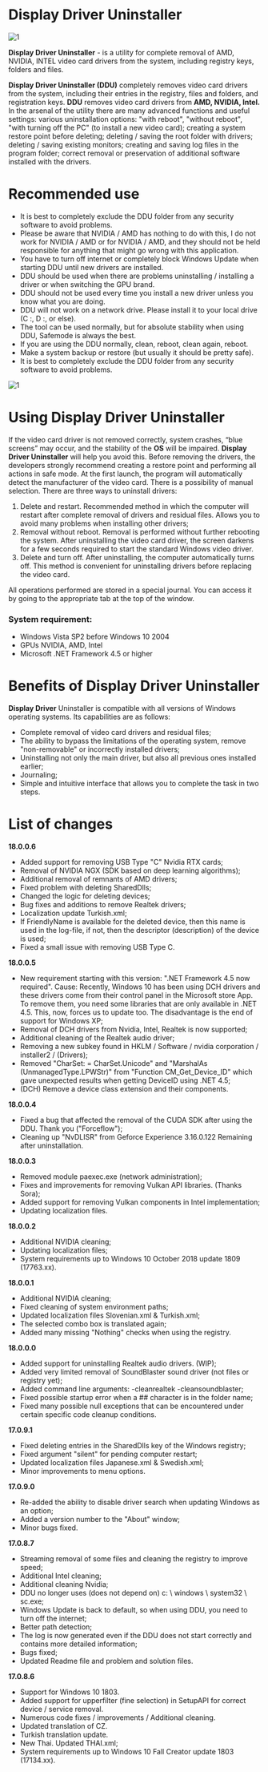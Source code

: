 # Display Driver Uninstaller

![1](https://sun9-1.userapi.com/impg/CVPFaMOP0KDfO2jQPZRZEECooFNtAhKqExT3uA/zhkQhLbbV5Q.jpg?size=770x416&quality=96&proxy=1&sign=8e125eb3a8bc4be379e3cac0cbafcfcc&type=album)


**Display Driver Uninstaller** - is a utility for complete removal of AMD, NVIDIA, INTEL video card drivers from the system, including registry keys, folders and files.

**Display Driver Uninstaller (DDU)** completely removes video card drivers from the system, including their entries in the registry, files and folders, and registration keys. **DDU** removes video card drivers from **AMD, NVIDIA, Intel.** In the arsenal of the utility there are many advanced functions and useful settings: various uninstallation options: "with reboot", "without reboot", "with turning off the PC" (to install a new video card); creating a system restore point before deleting; deleting / saving the root folder with drivers; deleting / saving existing monitors; creating and saving log files in the program folder; correct removal or preservation of additional software installed with the drivers.

# Recommended use
- It is best to completely exclude the DDU folder from any security software to avoid problems.
- Please be aware that NVIDIA / AMD has nothing to do with this, I do not work for NVIDIA / AMD or for NVIDIA / AMD, and they should not be held responsible for anything that might go wrong with this application.
- You have to turn off internet or completely block Windows Update when starting DDU until new drivers are installed.
- DDU should be used when there are problems uninstalling / installing a driver or when switching the GPU brand.
- DDU should not be used every time you install a new driver unless you know what you are doing.
- DDU will not work on a network drive. Please install it to your local drive (C :, D :, or else).
- The tool can be used normally, but for absolute stability when using DDU, Safemode is always the best.
- If you are using the DDU normally, clean, reboot, clean again, reboot.
- Make a system backup or restore (but usually it should be pretty safe).
- It is best to completely exclude the DDU folder from any security software to avoid problems.

![1](https://sun9-47.userapi.com/impg/tu__xwYRr4_Ek-L8N52xEtVQrEsnrAeq2gF7Ig/8ybRMqG37ZY.jpg?size=603x549&quality=96&proxy=1&sign=5739c2f610ced8b76a418ddf33ac2b5e&type=album)

# Using Display Driver Uninstaller

If the video card driver is not removed correctly, system crashes, “blue screens” may occur, and the stability of the **OS** will be impaired. **Display Driver Uninstaller** will help you avoid this. Before removing the drivers, the developers strongly recommend creating a restore point and performing all actions in safe mode. At the first launch, the program will automatically detect the manufacturer of the video card. There is a possibility of manual selection. There are three ways to uninstall drivers:
1. Delete and restart. Recommended method in which the computer will restart after complete removal of drivers and residual files. Allows you to avoid many problems when installing other drivers;
2. Removal without reboot. Removal is performed without further rebooting the system. After uninstalling the video card driver, the screen darkens for a few seconds required to start the standard Windows video driver.
3. Delete and turn off. After uninstalling, the computer automatically turns off. This method is convenient for uninstalling drivers before replacing the video card.

All operations performed are stored in a special journal. You can access it by going to the appropriate tab at the top of the window.


### System requirement:

- Windows Vista SP2 before Windows 10 2004
- GPUs NVIDIA, AMD, Intel
- Microsoft .NET Framework 4.5 or higher

# Benefits of Display Driver Uninstaller

**Display Driver** Uninstaller is compatible with all versions of Windows operating systems. Its capabilities are as follows:
- Complete removal of video card drivers and residual files;
- The ability to bypass the limitations of the operating system, remove "non-removable" or incorrectly installed drivers;
- Uninstalling not only the main driver, but also all previous ones installed earlier;
- Journaling;
- Simple and intuitive interface that allows you to complete the task in two steps.

# List of changes

**18.0.0.6**

- Added support for removing USB Type "C" Nvidia RTX cards;
- Removal of NVIDIA NGX (SDK based on deep learning algorithms);
- Additional removal of remnants of AMD drivers;
- Fixed problem with deleting SharedDlls;
- Changed the logic for deleting devices;
- Bug fixes and additions to remove Realtek drivers;
- Localization update Turkish.xml;
- If FriendlyName is available for the deleted device, then this name is used in the log-file, if not, then the descriptor (description) of the device is used;
- Fixed a small issue with removing USB Type C.

**18.0.0.5**
- New requirement starting with this version: ".NET Framework 4.5 now required".
  Cause: Recently, Windows 10 has been using DCH drivers and these drivers come from their control panel in the Microsoft store App. To remove them, you need some    libraries that are only available in .NET 4.5. This, now, forces us to update too. The disadvantage is the end of support for Windows XP;
- Removal of DCH drivers from Nvidia, Intel, Realtek is now supported;
- Additional cleaning of the Realtek audio driver;
- Removing a new subkey found in HKLM / Software / nvidia corporation / installer2 / (Drivers);
- Removed "CharSet: = CharSet.Unicode" and "MarshalAs (UnmanagedType.LPWStr)" from "Function CM_Get_Device_ID" which gave unexpected results when getting DeviceID using .NET 4.5;
- (DCH) Remove a device class extension and their components.

**18.0.0.4**
- Fixed a bug that affected the removal of the CUDA SDK after using the DDU. Thank you ("Forceflow");
- Cleaning up "NvDLISR" from Geforce Experience 3.16.0.122 Remaining after uninstallation.

**18.0.0.3**

- Removed module paexec.exe (network administration);
- Fixes and improvements for removing Vulkan API libraries. (Thanks Sora);
- Added support for removing Vulkan components in Intel implementation;
- Updating localization files.

**18.0.0.2**

- Additional NVIDIA cleaning;
- Updating localization files;
- System requirements up to Windows 10 October 2018 update 1809 (17763.xx).

**18.0.0.1**

- Additional NVIDIA cleaning;
- Fixed cleaning of system environment paths;
- Updated localization files Slovenian.xml & Turkish.xml;
- The selected combo box is translated again;
- Added many missing "Nothing" checks when using the registry.

**18.0.0.0**

- Added support for uninstalling Realtek audio drivers. (WIP);
- Added very limited removal of SoundBlaster sound driver (not files or registry yet);
- Added command line arguments: -cleanrealtek -cleansoundblaster;
- Fixed possible startup error when a ## character is in the folder name;
- Fixed many possible null exceptions that can be encountered under certain specific code cleanup conditions.

**17.0.9.1**

- Fixed deleting entries in the SharedDlls key of the Windows registry;
- Fixed argument "silent" for pending computer restart;
- Updated localization files Japanese.xml & Swedish.xml;
- Minor improvements to menu options.

**17.0.9.0**

- Re-added the ability to disable driver search when updating Windows as an option;
- Added a version number to the "About" window;
- Minor bugs fixed.

**17.0.8.7**


- Streaming removal of some files and cleaning the registry to improve speed;
- Additional Intel cleaning;
- Additional cleaning Nvidia;
- DDU no longer uses (does not depend on) c: \ windows \ system32 \ sc.exe;
- Windows Update is back to default, so when using DDU, you need to turn off the internet;
- Better path detection;
- The log is now generated even if the DDU does not start correctly and contains more detailed information;
- Bugs fixed;
- Updated Readme file and problem and solution files.

**17.0.8.6**

- Support for Windows 10 1803.
- Added support for upperfilter (fine selection) in SetupAPI for correct device / service removal.
- Numerous code fixes / improvements / Additional cleaning.
- Updated translation of CZ.
- Turkish translation update.
- New Thai. Updated THAI.xml;
- System requirements up to Windows 10 Fall Creator update 1803 (17134.xx).
